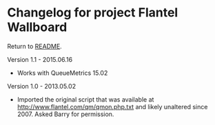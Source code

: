 Changelog for project Flantel Wallboard
=======================================

Return to [README](README.md).

Version 1.1 - 2015.06.16

* Works with QueueMetrics 15.02


Version 1.0 - 2013.05.02

* Imported the original script that was available at http://www.flantel.com/qm/qmon.php.txt and likely unaltered since 2007. Asked Barry for permission.




